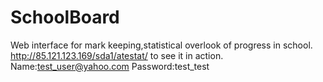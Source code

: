 # SchoolBoard
Web interface for mark keeping,statistical overlook of progress in school.
http://85.121.123.169/sda1/atestat/ to see it in action.
Name:test_user@yahoo.com
Password:test_test
